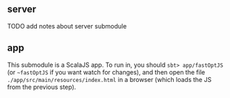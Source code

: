 ## server

TODO add notes about server submodule

## app

This submodule is a ScalaJS app. To run in, you should `sbt> app/fastOptJS` (or
`~fastOptJS` if you want watch for changes), and then open the file
`./app/src/main/resources/index.html` in a browser (which loads the JS from the
previous step).
